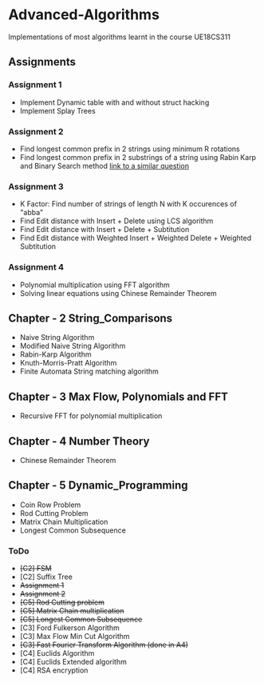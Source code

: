 # Advanced-Algorithms
Implementations of most algorithms learnt in the course UE18CS311

## Assignments
### Assignment 1
* Implement Dynamic table with and without struct hacking
* Implement Splay Trees

### Assignment 2
* Find longest common prefix in 2 strings using minimum R rotations
* Find longest common prefix in 2 substrings of a string using Rabin Karp and Binary Search method
    [link to a similar question](https://www.codechef.com/problems/INSQ15_A)

### Assignment 3
* K Factor: Find number of strings of length N with K occurences of "abba"
* Find Edit distance with Insert + Delete using LCS algorithm
* Find Edit distance with Insert + Delete + Subtitution
* Find Edit distance with Weighted Insert + Weighted Delete + Weighted Subtitution

### Assignment 4
* Polynomial multiplication using FFT algorithm
* Solving linear equations using Chinese Remainder Theorem

## Chapter - 2 String_Comparisons
* Naive String Algorithm
* Modified Naive String Algorithm
* Rabin-Karp Algorithm
* Knuth-Morris-Pratt Algorithm
* Finite Automata String matching algorithm

## Chapter - 3 Max Flow, Polynomials and FFT
* Recursive FFT for polynomial multiplication

## Chapter - 4 Number Theory
* Chinese Remainder Theorem

## Chapter - 5 Dynamic_Programming
* Coin Row Problem  
* Rod Cutting Problem
* Matrix Chain Multiplication
* Longest Common Subsequence

### ToDo
* ~~\[C2\] FSM~~   
* \[C2\] Suffix Tree
* ~~Assignment 1~~
* ~~Assignment 2~~
* ~~\[C5\] Rod Cutting problem~~
* ~~\[C5\] Matrix Chain multiplication~~
* ~~\[C5\] Longest Common Subsequence~~
* \[C3\] Ford Fulkerson Algorithm
* \[C3\] Max Flow Min Cut Algorithm
* ~~\[C3\] Fast Fourier Transform Algorithm (done in A4)~~
* \[C4\] Euclids Algorithm
* \[C4\] Euclids Extended algorithm
* \[C4\] RSA encryption

